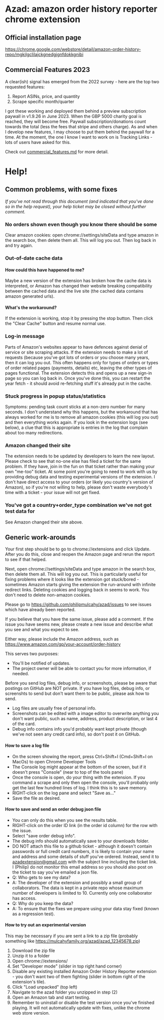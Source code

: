 # Azad: amazon order history reporter chrome extension

## Official installation page
https://chrome.google.com/webstore/detail/amazon-order-history-repo/mgkilgclilajckgnedgjgnfdokkgnibi

## Commercial Features 2023
A clear(ish) signal has emerged from the 2022 survey - here are the top two requested features:
1) Report ASINs, price, and quantity
2) Scrape specific month/quarter

I got these working and deployed them behind a preview subscription paywall in v1.9.26 in June 2023.
When the GBP 5000 charity goal is reached, they will become free.
Paywall subscription/donations count towards the total (less the fees that stripe and others charge).
As and when I develop new features, I may choose to put them behind the paywall for a time.
At the moment, the one I know I want to work on is Tracking Links - lots of users have asked for this.

Check out [commercial_features.md](doc/commercial_features.md) for more detail.

# Help!

## Common problems, with some fixes

*If you've not read through this document (and indicated that you've done so in the help request), your help ticket may be closed without further comment.*

### No orders shown even though you know there should be some

Clear amazon cookies: open chrome://settings/siteData and type amazon in the search box, then delete them all. This will log you out.
Then log back in and try again.

### Out-of-date cache data

#### How could this have happened to me?

Maybe a new version of the extension has broken how the cache data is interpreted, or Amazon has changed their website breaking compatibility between the cached data and the live site (the cached data contains amazon generated urls).

#### What's the workaround?

If the extension is working, stop it by pressing the stop button.
Then click the "Clear Cache" button and resume normal use.

### Log-in message

Parts of Amazon's websites appear to have defences against denial of service or site scraping attacks.
If the extension needs to make a lot of requests (because you've got lots of orders or you choose many years, then it can log you out. This often happens only for types of orders or types of order related pages (payments, details) etc, leaving the other types of pages functional. The extension detects this and opens up a new sign-in page so you can log back in.
Once you've done this, you can restart the year fetch - it should avoid re-fetching stuff it's already put in the cache.

### Stuck progress in popup status/statistics

Symptoms: pending task count sticks at a non-zero number for many seconds.
I don't understand why this happens, but the workaround that has always worked for me is to remove all amazon cookies (this will log you out) and then everything works again.
If you look in the extension logs (see below), a clue that this is appropriate is entries in the log that complain about too many redirections.

### Amazon changed their site

The extension needs to be updated by developers to learn the new layout.
Please check to see that no-one else has filed a ticket for the same problem. If they have, join in the fun on that ticket rather than making your own "me-too" ticket. At some point you're going to need to work with us by providing debug data and testing experimental versions of the extension. I don't have direct access to your orders (or likely you country's version of Amazon), so if you're not willing to help, please don't waste everybody's time with a ticket - your issue will not get fixed.

### You've got a country+order_type combination we've not got test data for

See Amazon changed their site above.

## Generic work-arounds

Your first step should be to go to chrome://extensions and click Update.
After you do this, close and reopen the Amazon page and rerun the report to see if that helped.

Next, open chrome://settings/siteData and type amazon in the search box, then delete them all. This will log you out.
This is particularly useful for fixing problems where it looks like the extension got stuck/bored - sometimes Amazon starts giving the extension the run-around with infinite redirect links. Deleting cookies and logging back in seems to work. You don't need to delete non-amazon cookies.

Please go to https://github.com/philipmulcahy/azad/issues to see issues which have already been reported.

If you believe that you have the same issue, please add a comment.
If the issue you have seems new, please create a new issue and describe what you see and what you expect to see.

Either way, please include the Amazon address, such as https://www.amazon.com/gp/your-account/order-history

This serves two purposes:
* You'll be notified of updates.
* The project owner will be able to contact you for more information, if needed.

Before you send log files, debug info, or screenshots, please be aware that postings on GitHub are NOT private.
If you have log files, debug info, or screenshts to send but don't want them to be public, please ask how to send.

* Log files are usually free of personal info.
* Screenshots can be edited with a image editor to overwrite anything you don't want public, such as name, address, product description, or last 4 of the card.
* Debug info contains info you'd probably want kept private (though we've not seen any credit card info), so don't post it on GitHub.


#### How to save a log file

* On the screen showing the report, press Ctrl+Shift+I (Cmd+Shift+I on MacOs) to open Chrome Developer Tools
* The Console log might appear at the bottom of the screen, but if it doesn't press "Console" (near to top of the tools pane)
* Once the console is open, do your thing with the extension. If you command a scrape and only then open the console, you'll probably only get the last few hundred lines of log. I think this is to save memory.
* RIGHT-click on the log pane and select "Save as..."
* Save the file as desired.


#### How to save and send an order debug json file

* You can only do this when you see the results table.
* RIGHT-click on the order ID link (in the order id column) for the row with the issue.
* Select "save order debug info".
* The debug info should automatically save to your downloads folder.
* DO NOT attach this file to a github ticket - although it doesn't contain passwords or full credit card numbers, it is likely to contain your name and address and some details of stuff you've ordered. Instead, send it to azadextension@gmail.com with the subject line including the ticket link. I (Philip) do not monitor this email address so you should also post on the ticket to say you've emailed a json file.
* Q: Who gets to see my data?
* A: The developer of the extension and possibly a small group of collaborators. The data is kept in a private repo whose maximum number of developers is limited to 10. Currently only one collaborator has access.
* Q: Why do you keep the data?
* A: To ensure that the fixes we prepare using your data stay fixed (known as a regression test).

#### How to try out an experimental version

This may be necessary if you are sent a link to a zip file (probably something like https://mulcahyfamily.org/azad/azad_12345678.zip)

1) Download the zip file
2) Unzip it to a folder
3) Open chrome://extensions/
4) Set "Developer mode" (slider in top right hand corner)
5) Disable any existing installed Amazon Order History Reporter extension - you don't want two of them fighting (slider in bottom right of the extension's tile).
6) Click "Load unpacked" (top left)
7) Navigate to the azad folder you unzipped in step (2)
8) Open an Amazon tab and start testing.
9) Remember to uninstall or disable the test version once you've finished playing. It will not automatically update with fixes, unlike the chrome web store version.



